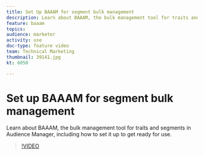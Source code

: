 ```yaml
---
title: Set Up BAAAM for segment bulk management
description: Learn about BAAAM, the bulk management tool for traits and segments in Audience Manager, including how to set it up to get ready for use.
feature: baaam
topics: 
audience: marketer
activity: use
doc-type: feature video
team: Technical Marketing
thumbnail: 39141.jpg
kt: 6050

---
```


# Set up BAAAM for segment bulk management

Learn about BAAAM, the bulk management tool for traits and segments in Audience Manager, including how to set it up to get ready for use.

>[!VIDEO](https://video.tv.adobe.com/v/39141/?quality=12&learn=on)
